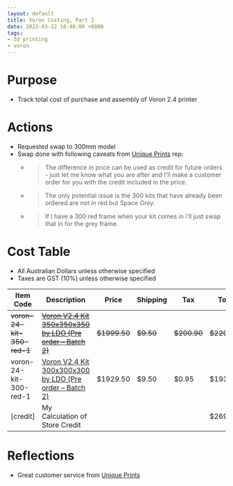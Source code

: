 ```yaml
---
layout: default
title: Voron Costing, Part 2
date: 2022-03-22 10:48:00 +0800
tags:
- 3d printing
- voron
---
```


# Purpose
- Track total cost of purchase and assembly of Voron 2.4 printer

# Actions
- Requested swap to 300mm model
- Swap done with following caveats from [Unique Prints](https://uniqueprints.shop/) rep:
  - > The difference in price can be used as credit for future orders - just let me know what you are after and I'll make a customer order for you with the credit included in the price.
  - > The only potential issue is the 300 kits that have already been ordered are not in red but Space Grey.
  - > If I have a 300 red frame when your kit comes in i'll just swap that in for the grey frame.

# Cost Table
- All Australian Dollars unless otherwise specified
- Taxes are GST (10%)  unless otherwise specified

| Item Code | Description | Price | Shipping | Tax | Total | Running Total |
| ---       | ---         | ---   | ---      | --- | ---   | ---           |
| ~~voron-24-kit-350-red-1~~ | ~~[Voron V2.4 Kit 350x350x350 by LDO (Pre order – Batch 2)](https://uniqueprints.shop/shop/kits/voron-v2-4-kit-350x350x350-by-ldo-pre-order-batch-2/)~~ | ~~$1999.50~~ | ~~$9.50~~ | ~~$200.90~~ | ~~$2209.90~~ | ~~$2209.90~~ |
| voron-24-kit-300-red-1 | [Voron V2.4 Kit 300x300x300 by LDO (Pre order – Batch 2)](https://uniqueprints.shop/shop/ldo/voron-v2-4-kit-300x300x300-by-ldo-pre-order-batch-2/) | $1929.50 | $9.50 | $0.95 | $1939.95 | $1939.95 |
| [credit] | My Calculation of Store Credit | | | | $269.95 | |


# Reflections
- Great customer service from [Unique Prints](https://uniqueprints.shop/)
